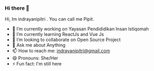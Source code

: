 ### Hi there 👋


Hi, Im indrayanipitri . You can call me Pipit.

- 🔭 I’m currently working on Yayasan Pendididikan Insan Istiqomah
- 🌱 I’m currently learning ReactJs and Vue Js
- 👯 I’m looking to collaborate on Open Source Project
- 💬 Ask me about Anything 
- 📫 How to reach me: indrayanipitri@gmail.com
- 😄 Pronouns: She/Her
- ⚡ Fun fact: I'm still here
